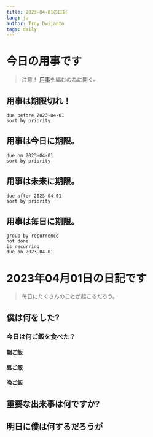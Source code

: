 ```yaml
---
title: 2023-04-01の日記
lang: ja
author: Troy Dwijanto
tags: daily
---
```

# 今日の用事です
> 注意！ [用事](用事.md)を編むの為に開く。
## 用事は期限切れ！
```tasks
due before 2023-04-01
sort by priority
```
## 用事は今日に期限。
```tasks
due on 2023-04-01
sort by priority
```
## 用事は未来に期限。
```tasks
due after 2023-04-01
sort by priority
```
## 用事は毎日に期限。
```tasks
group by recurrence
not done
is recurring
due on 2023-04-01
```
# 2023年04月01日の日記です
> 毎日にたくさんのことが起こるだろう。

## 僕は何をした?

### 今日は何ご飯を食べた？
#### 朝ご飯
#### 昼ご飯
#### 晩ご飯

## 重要な出来事は何ですか?

## 明日に僕は何するだろうが